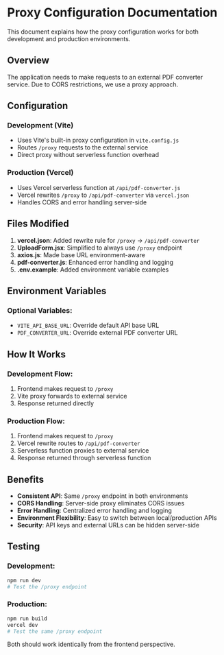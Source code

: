 # Proxy Configuration Documentation

This document explains how the proxy configuration works for both development and production environments.

## Overview

The application needs to make requests to an external PDF converter service. Due to CORS restrictions, we use a proxy approach.

## Configuration

### Development (Vite)
- Uses Vite's built-in proxy configuration in `vite.config.js`
- Routes `/proxy` requests to the external service
- Direct proxy without serverless function overhead

### Production (Vercel)
- Uses Vercel serverless function at `/api/pdf-converter.js`
- Vercel rewrites `/proxy` to `/api/pdf-converter` via `vercel.json`
- Handles CORS and error handling server-side

## Files Modified

1. **vercel.json**: Added rewrite rule for `/proxy` → `/api/pdf-converter`
2. **UploadForm.jsx**: Simplified to always use `/proxy` endpoint
3. **axios.js**: Made base URL environment-aware
4. **pdf-converter.js**: Enhanced error handling and logging
5. **.env.example**: Added environment variable examples

## Environment Variables

### Optional Variables:
- `VITE_API_BASE_URL`: Override default API base URL
- `PDF_CONVERTER_URL`: Override external PDF converter URL

## How It Works

### Development Flow:
1. Frontend makes request to `/proxy`
2. Vite proxy forwards to external service
3. Response returned directly

### Production Flow:
1. Frontend makes request to `/proxy`
2. Vercel rewrite routes to `/api/pdf-converter`
3. Serverless function proxies to external service
4. Response returned through serverless function

## Benefits

- **Consistent API**: Same `/proxy` endpoint in both environments
- **CORS Handling**: Server-side proxy eliminates CORS issues
- **Error Handling**: Centralized error handling and logging
- **Environment Flexibility**: Easy to switch between local/production APIs
- **Security**: API keys and external URLs can be hidden server-side

## Testing

### Development:
```bash
npm run dev
# Test the /proxy endpoint
```

### Production:
```bash
npm run build
vercel dev
# Test the same /proxy endpoint
```

Both should work identically from the frontend perspective.
